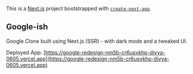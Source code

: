 This is a [Next.js](https://nextjs.org/) project bootstrapped with [`create-next-app`](https://github.com/vercel/next.js/tree/canary/packages/create-next-app).

## Google-ish

Google Clone built using Next.js (SSR) - with dark mode and a tweaked UI.

Deployed App: [https://google-redesign-nm5b-cr6usvkhp-divya-0605.vercel.app](https://google-redesign-nm5b-cr6usvkhp-divya-0605.vercel.app)
